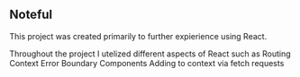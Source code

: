 
## Noteful

This project was created primarily to further expierience using React. 

Throughout the project I utelized different aspects of React such as
  Routing
  Context
  Error Boundary Components
  Adding to context via fetch requests
 
 
